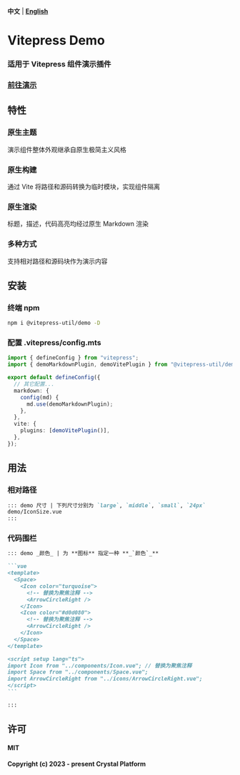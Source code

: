 **中文** | [**English**](./README.md)

# Vitepress Demo

### 适用于 Vitepress 组件演示插件

### [前往演示](https://xhanl.github.io/vitepress-demo-website/zh/examples.html#%E7%A4%BA%E4%BE%8B)

## 特性

### 原生主题

演示组件整体外观继承自原生极简主义风格

### 原生构建

通过 Vite 将路径和源码转换为临时模块，实现组件隔离

### 原生渲染

标题，描述，代码高亮均经过原生 Markdown 渲染

### 多种方式

支持相对路径和源码块作为演示内容

## 安装

### 终端 npm

```sh
npm i @vitepress-util/demo -D
```

### 配置 .vitepress/config.mts

```ts
import { defineConfig } from "vitepress";
import { demoMarkdownPlugin, demoVitePlugin } from "@vitepress-util/demo";

export default defineConfig({
  // 其它配置...
  markdown: {
    config(md) {
      md.use(demoMarkdownPlugin);
    },
  },
  vite: {
    plugins: [demoVitePlugin()],
  },
});
```

## 用法

### 相对路径

```md
::: demo 尺寸 | 下列尺寸分别为 `large`, `middle`, `small`, `24px`
demo/IconSize.vue
:::
```

### 代码围栏

````md
::: demo _颜色_ | 为 **图标** 指定一种 **_`颜色`_**

```vue
<template>
  <Space>
    <Icon color="turquoise">
      <!-- 替换为聚焦注释 -->
      <ArrowCircleRight />
    </Icon>
    <Icon color="#d0d080">
      <!-- 替换为聚焦注释 -->
      <ArrowCircleRight />
    </Icon>
  </Space>
</template>

<script setup lang="ts">
import Icon from "../components/Icon.vue"; // 替换为聚焦注释
import Space from "../components/Space.vue";
import ArrowCircleRight from "../icons/ArrowCircleRight.vue";
</script>
```

:::
````

## 许可

#### MIT

#### Copyright (c) 2023 - present Crystal Platform
